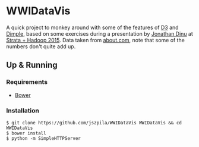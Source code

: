 # WWIDataVis
A quick project to monkey around with some of the features of [D3](http://d3js.org/) and [Dimple](http://dimplejs.org/), based on some exercises during a presentation by [Jonathan Dinu](https://github.com/jay-oh-en) at [Strata + Hadoop 2015](http://strataconf.com/big-data-conference-ca-2015). Data taken from [about.com](http://europeanhistory.about.com/cs/worldwar1/a/blww1casualties.htm), note that some of the numbers don't quite add up.

## Up & Running
### Requirements

- [Bower](http://bower.io/)

### Installation

	$ git clone https://github.com/jszpila/WWIDataVis WWIDataVis && cd WWIDataVis
	$ bower install
	$ python -m SimpleHTTPServer